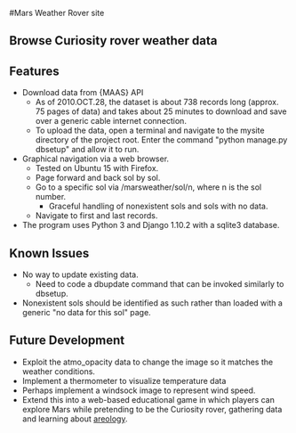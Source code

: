 #Mars Weather Rover site

## Browse Curiosity rover weather data

## Features

* Download data from {MAAS} API
    * As of 2010.OCT.28, the dataset is about 738 records long (approx. 75 pages of data) and takes about 25 minutes to download and save over a generic cable internet connection.
    * To upload the data, open a terminal and navigate to the mysite directory of the project root.  Enter the command "python manage.py dbsetup" and allow it to run.
* Graphical navigation via a web browser.
    * Tested on Ubuntu 15 with Firefox.
    * Page forward and back sol by sol.
    * Go to a specific sol via /marsweather/sol/n, where n is the sol number.
        * Graceful handling of nonexistent sols and sols with no data.
    * Navigate to first and last records.
* The program uses Python 3 and Django 1.10.2 with a sqlite3 database.

## Known Issues

* No way to update existing data.
    * Need to code a dbupdate command that can be invoked similarly to dbsetup.
* Nonexistent sols should be identified as such rather than loaded with a generic "no data for this sol" page.

## Future Development

* Exploit the atmo_opacity data to change the image so it matches the weather conditions.
* Implement a thermometer to visualize temperature data
* Perhaps implement a windsock image to represent wind speed.
* Extend this into a web-based educational game in which players can explore Mars while pretending to be the Curiosity rover, gathering data and learning about [areology](https://en.wikipedia.org/wiki/Geology_of_Mars).